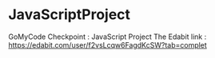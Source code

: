 # JavaScriptProject
GoMyCode Checkpoint : JavaScript Project
The Edabit link : https://edabit.com/user/f2vsLcqw6FagdKcSW?tab=complet
